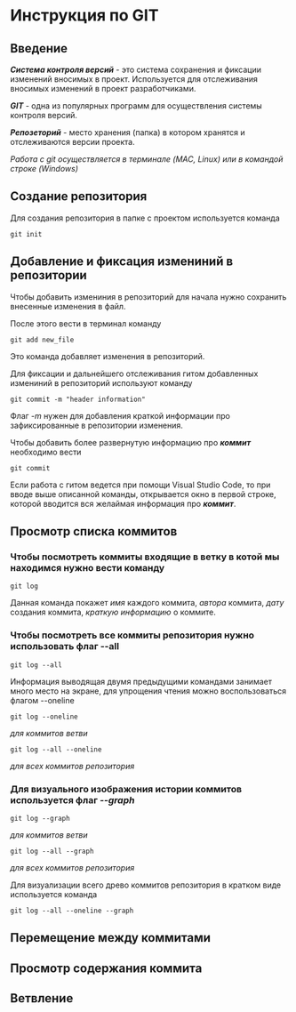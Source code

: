 # **Инструкция по GIT**
## Введение

_**Система контроля версий**_ - это система сохранения и фиксации изменений вносимых в проект. Используется для отслеживания вносимых изменений в проект разработчиками. 

_**GIT**_ - одна из популярных программ для осуществления системы контроля версий. 

_**Репозеторий**_ - место хранения (папка) в котором хранятся и отслеживаются версии проекта.

*Работа с git осуществляется в терминале (MAC, Linux) или в командой строке (Windows)*

## Cоздание репозитория

Для создания репозитория в папке с проектом используется команда 

    git init

## Добавление и фиксация измениний в репозитории 

Чтобы добавить измениния в репозиторий для начала нужно сохранить внесенные изменения в файл.

После этого вести в терминал команду

    git add new_file

Это команда добавляет изменения в репозиторий.

Для фиксации и дальнейшего отслеживания гитом добавленных измениний в репозиторий используют команду

    git commit -m "header information"

Флаг *-m* нужен для добавления краткой информации про зафиксированные в репозитории изменения.

Чтобы добавить более развернутую информацию про __*коммит*__ необходимо вести 

    git commit 

Если работа с гитом ведется при помощи Visual Studio Code, то при вводе выше описанной команды, открывается окно в первой строке, которой вводится вся желаймая информация про __*коммит*__.

## Просмотр списка коммитов

### Чтобы посмотреть коммиты входящие в ветку в котой мы находимся нужно вести команду 

    git log 

Данная команда  покажет *имя* каждого коммита, _автора_ коммита, *дату* создания коммита, *краткую информацию* о коммите.

### Чтобы посмотреть все коммиты репозитория нужно использовать флаг --all 

    git log --all

Информация выводящая двумя предыдущими командами занимает много место на экране, для упрощения чтения можно воспользоваться флагом --oneline

    git log --oneline 

*для коммитов ветви*

    git log --all --oneline 

*для всех коммитов репозитория*

### Для визуального изображения истории коммитов используется флаг *--graph*

    git log --graph

*для коммитов ветви*

    git log --all --graph

*для всех коммитов репозитория*

Для визуализации всего древо коммитов репозитория в кратком виде используется команда 

    git log --all --oneline --graph

## Перемещение между коммитами


## Просмотр содержания коммита


## Ветвление 

